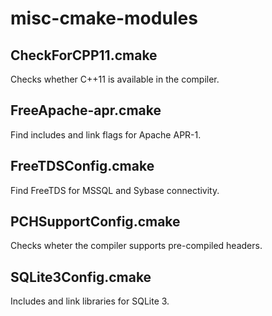 misc-cmake-modules
==================

CheckForCPP11.cmake
-------------------

Checks whether C++11 is available in the compiler.


FreeApache-apr.cmake
--------------------

Find includes and link flags for Apache APR-1.


FreeTDSConfig.cmake
-------------------

Find FreeTDS for MSSQL and Sybase connectivity.


PCHSupportConfig.cmake
----------------------

Checks wheter the compiler supports pre-compiled headers.


SQLite3Config.cmake
-------------------

Includes and link libraries for SQLite 3.




